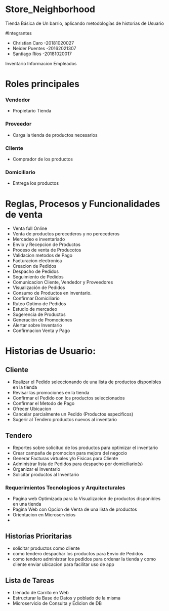 # Store_Neighborhood
Tienda Básica de Un barrio, aplicando metodologías de historias de Usuario

#Integrantes
* Christian Caro -20181020027
* Neider Puentes -20162021307
* Santiago Ríos -20181020017

Inventario
Informacion Empleados
# Roles principales
### Vendedor
- Propietario Tienda
### Proveedor
- Carga la tienda de productos necesarios

### Cliente
- Comprador de los productos

### Domiciliario
- Entrega los productos

# Reglas, Procesos y Funcionalidades de venta
* Venta full Online
* Venta de productos perecederos y no perecederos
* Mercadeo e inventariado
* Envio y Recepcion de Productos
* Proceso de venta de Producotos
* Validacion metodos de Pago
* Facturacion electronica
* Creacion de Pedidos
* Despacho de Pedidos
* Seguimiento de Pedidos
* Comunicacion Cliente, Vendedor y Proveedores
* Visualización de Pedidos
* Consumo de Productos en inventario.
* Confirmar Domiciliario
* Ruteo Optimo de Pedidos
* Estudio de mercadeo
* Sugerencia de Productos
* Generación de Promociones
* Alertar sobre Inventario
* Confirmacion Venta y Pago

# Historias de Usuario:

## Cliente
* Realizar el Pedido seleccionando de una lista de productos disponibles en la tienda
* Revisar las promociones en la tienda
* Confirmar el Pedido con los productos seleccionados
* Confirmar el Metodo de Pago
* Ofrecer Ubicacion 
* Cancelar parcialmente un Pedido (Productos especificos)
* Sugerir al Tendero productos nuevos al inventario

## Tendero
* Reportes sobre solicitud de los productos para optimizar el inventario
* Crear campaña de promocion para mejora del negocio
* Generar Facturas virtuales y/o Fisicas para Cliente
* Administrar lista de Pedidos para despacho por domiciliario(s)
* Organizar el Inventario
* Solicitar productos al Inventario


### Requerimientos Tecnologicos y Arquitecturales
* Pagina web Optimizada para la Visualizacion de productos disponibles en una tienda
* Pagina Web con Opcion de Venta de una lista de productos
* Orientacion en Microservicios
* 

## Historias Prioritarias
* solicitar productos como cliente
* como tendero despachar los productos para Envio de Pedidos
* como tendero administrar los pedidos para ordenar la tienda
y como cliente enviar ubicacion para facilitar uso de app


## Lista de Tareas 

* Llenado de Carrito en Web
* Estructurar la Base de Datos y poblado de la misma
* Microservicio de Consulta y Edicion de DB
